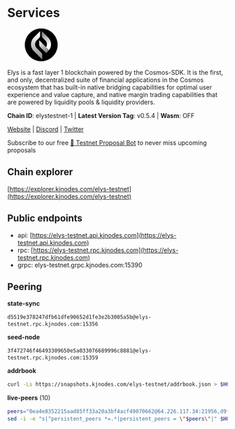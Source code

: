 # Services

<figure><img src="https://raw.githubusercontent.com/kj89/cosmos-images/main/logos/elys.png" alt=""><figcaption></figcaption></figure>

Elys is a fast layer 1 blockchain powered by the Cosmos-SDK.  It is the first, and only, decentralized suite of financial  applications in the Cosmos ecosystem that has built-in native  bridging capabilities for optimal user experience and value  capture, and native margin trading capabilities that are  powered by liquidity pools & liquidity providers.

**Chain ID**: elystestnet-1 | **Latest Version Tag**: v0.5.4 | **Wasm**: OFF

[Website](https://elys.network) | [Discord](https://discord.gg/R9Gr6Vh7vC) | [Twitter](https://twitter.com/elys_network)



Subscribe to our free [🤖 Testnet Proposal Bot](https://t.me/kjnodes_testnet_proposal_bot) to never miss upcoming proposals


## Chain explorer
[https://explorer.kjnodes.com/elys-testnet](https://explorer.kjnodes.com/elys-testnet)

## Public endpoints

* api: [https://elys-testnet.api.kjnodes.com](https://elys-testnet.api.kjnodes.com)
* rpc: [https://elys-testnet.rpc.kjnodes.com](https://elys-testnet.rpc.kjnodes.com)
* grpc: elys-testnet.grpc.kjnodes.com:15390

## Peering

**state-sync**

```text
d5519e378247dfb61dfe90652d1fe3e2b3005a5b@elys-testnet.rpc.kjnodes.com:15356
```

**seed-node**

```text
3f472746f46493309650e5a033076689996c8881@elys-testnet.rpc.kjnodes.com:15359
```

**addrbook**
```bash
curl -Ls https://snapshots.kjnodes.com/elys-testnet/addrbook.json > $HOME/.elys/config/addrbook.json
```

**live-peers** (10)
```bash
peers="0ea4e8352215aad85ff33a20a3bf4acf49070662@64.226.117.34:21956,d9f2e28e398d42fe7ca8ed322ee168b3e867bc95@65.108.199.222:34656,d5519e378247dfb61dfe90652d1fe3e2b3005a5b@65.109.68.190:15356,0977dd5475e303c99b66eaacab53c8cc28e49b05@65.109.92.79:38656,79416b9dc2114b8246bf73aab6540bc55669a533@154.53.57.227:26656,af58431c7bf3ce9cfc4f77f5243cc40e37454b50@65.109.154.182:40656,89c4d6fa66c4e4517742e564cd6ba1532496fd43@65.108.108.52:32656,147683d8ae2c34281fc73d6a9f6cedd5f28a15ed@185.216.203.176:21956,72de6c7078b16e378e28b44337568c33e5241953@159.65.82.47:38656,00c65e06302fb35a1064d9aa4e528aaf98925aa8@65.108.105.48:22056"
sed -i -e "s|^persistent_peers *=.*|persistent_peers = \"$peers\"|" $HOME/.elys/config/config.toml
```
